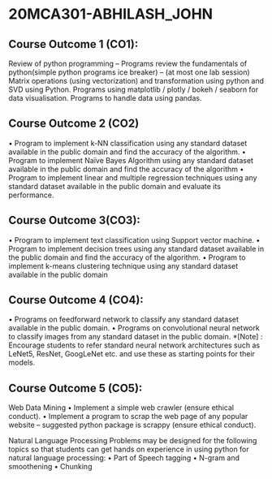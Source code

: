 # 20MCA301-ABHILASH_JOHN

## Course Outcome 1 (CO1): 
Review of python programming – Programs review the fundamentals of python(simple python programs ice breaker) – (at most one lab session)
Matrix operations (using vectorization) and transformation using python and SVD using Python. 
Programs using matplotlib / plotly / bokeh / seaborn for data visualisation.
Programs to handle data using pandas.

## Course Outcome 2 (CO2) 
• Program to implement k-NN classification using any standard dataset available in the public domain and find the accuracy of the algorithm.
• Program to implement Naïve Bayes Algorithm using any standard dataset available in the public domain and find the accuracy of the algorithm
• Program to implement linear and multiple regression techniques using any standard dataset available in the public domain and evaluate its performance.

## Course Outcome 3(CO3):
• Program to implement text classification using Support vector machine.
• Program to implement decision trees using any standard dataset available in the public domain and find the accuracy of the algorithm.
• Program to implement k-means clustering technique using any standard dataset available in the public domain 

## Course Outcome 4 (CO4): 
• Programs on feedforward network to classify any standard dataset available in the public domain.
• Programs on convolutional neural network to classify images from any standard dataset in the public domain. *[Note] : Encourage students to refer standard neural network architectures such as LeNet5, ResNet, GoogLeNet etc. and use these as starting points for their models.

## Course Outcome 5 (CO5): 
Web Data Mining
• Implement a simple web crawler (ensure ethical conduct).
• Implement a program to scrap the web page of any popular website – suggested python package is scrappy (ensure ethical conduct).

Natural Language Processing
Problems may be designed for the following topics so that students can get hands on experience in using python for natural language processing:
• Part of Speech tagging
• N-gram and smoothening 
• Chunking
